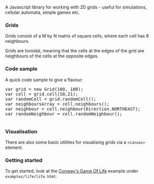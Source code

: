 A Javascript library for working with 2D grids - useful for simulations, cellular automata, simple games etc.

### Grids

Grids consist of a M by N matrix of square cells, where each cell has 8 neighbours.

Grids are toroidal, meaning that the cells at the edges of the grid are neighbours of the cells at the opposite edges.

### Code sample

A quick code sample to give a flavour:

<pre>
var grid = new Grid(100, 100);
var cell = grid.cell(58,21);
var randomCell = grid.randomCell();
var neighboursArray = cell.neighbours();
var neighbour = cell.neighbour(Direction.NORTHEAST);
var randomNeighbour = cell.randomNeighbour();

</pre>

### Visualisation

There are also some basic utilities for visualising grids via a `<canvas>` element.

### Getting started

To get started, look at the [Conway's Game Of Life](http://en.wikipedia.org/wiki/Conway's_Game_of_Life) example under `examples/life/life.html`.

